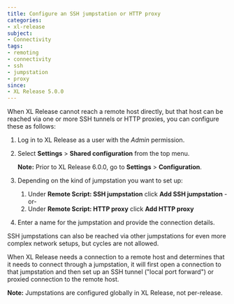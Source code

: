 ```yaml
---
title: Configure an SSH jumpstation or HTTP proxy
categories:
- xl-release
subject:
- Connectivity
tags:
- remoting
- connectivity
- ssh
- jumpstation
- proxy
since:
- XL Release 5.0.0
---
```


When XL Release cannot reach a remote host directly, but that host can be reached via one or more SSH tunnels or HTTP proxies, you can configure these as follows:

1. Log in to XL Release as a user with the *Admin* permission.
1. Select **Settings** > **Shared configuration** from the top menu.

    **Note:** Prior to XL Release 6.0.0, go to **Settings** > **Configuration**.

1. Depending on the kind of jumpstation you want to set up:
    1. Under **Remote Script: SSH jumpstation** click **Add SSH jumpstation** -or-
    1. Under **Remote Script: HTTP proxy** click **Add HTTP proxy**
1. Enter a name for the jumpstation and provide the connection details.

SSH jumpstations can also be reached via other jumpstations for even more complex network setups, but cycles are not allowed.

When XL Release needs a connection to a remote host and determines that it needs to connect through a jumpstation, it will first open a connection to that jumpstation and then set up an SSH tunnel ("local port forward") or proxied connection to the remote host.

**Note:** Jumpstations are configured globally in XL Release, not per-release.
